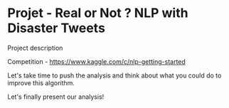 # Projet - Real or Not ? NLP with Disaster Tweets

Project description

Competition - https://www.kaggle.com/c/nlp-getting-started

Let's take time to push the analysis and think about what you could do to improve this algorithm.

Let's finally present our analysis!
